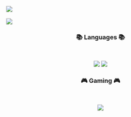 
<img src="https://github-readme-stats.vercel.app/api/top-langs/?username=HOONSTREAM&layout=compact"><br><br>
<img src="https://github-readme-stats.vercel.app/api?username=HOONSTREAM&show_icons=true">


<h3 align="center"><b>📚 Languages 📚</b></h3>
</br>
<p align="center">
<img src="https://img.shields.io/badge/c++-%2300599C.svg?style=for-the-badge&logo=c%2B%2B&logoColor=white"/>
<img src="https://img.shields.io/badge/c%23-%23239120.svg?style=for-the-badge&logo=c-sharp&logoColor=white"/>
</p>

<h3 align="center"><b>🎮 Gaming 🎮</b></h3>
</br>
<p align="center">
<img src="https://img.shields.io/badge/unity-%23000000.svg?style=for-the-badge&logo=unity&logoColor=white"/>

</p>
